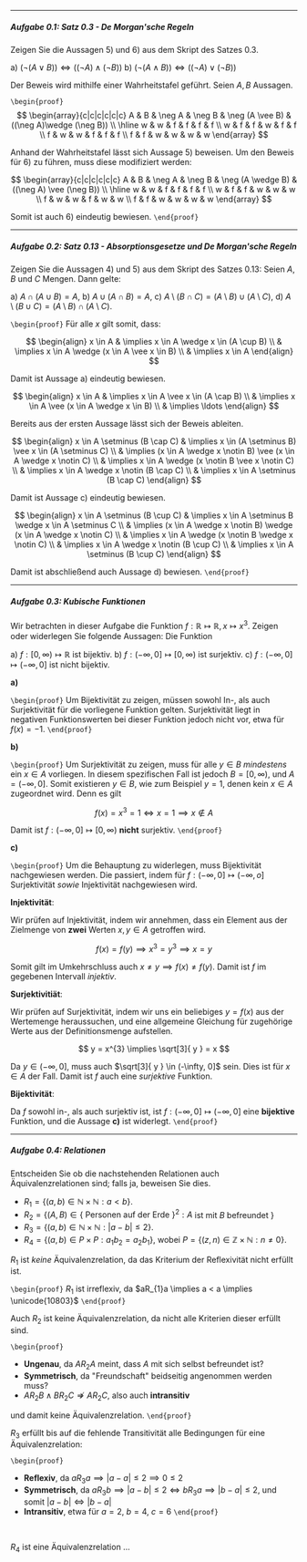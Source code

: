 ***
##### Aufgabe 0.1: Satz 0.3 - *De Morgan'sche Regeln*

Zeigen Sie die Aussagen 5) und 6) aus  dem Skript des Satzes 0.3.

a) $(\neg(A \vee B)) \Leftrightarrow ((\neg A) \wedge (\neg B))$
b) $(\neg (A \wedge B)) \Leftrightarrow ((\neg A)  \vee (\neg B))$

Der Beweis wird mithilfe einer Wahrheitstafel geführt. Seien $A, B$ Aussagen.

`\begin{proof}`
$$
\begin{array}{c|c|c|c|c|c}
A & B & \neg A & \neg B & \neg (A \vee B) & ((\neg A)\wedge (\neg B)) \\
\hline w & w & f & f & f & f \\
w & f & f & w & f & f \\
f & w & w & f & f & f \\
f & f & w & w & w & w
\end{array}
$$

Anhand der Wahrheitstafel lässt sich Aussage 5) beweisen. Um den Beweis für 6) zu führen, muss diese modifiziert werden:

$$
\begin{array}{c|c|c|c|c|c}
A & B & \neg A & \neg B & \neg (A \wedge B) & ((\neg A) \vee (\neg B)) \\
\hline w & w & f & f & f & f \\
w & f & f & w & w & w \\
f & w & w & f & w & w \\
f & f & w & w & w & w
\end{array}
$$

Somit ist auch 6) eindeutig bewiesen.
`\end{proof}`

***
##### Aufgabe 0.2: Satz 0.13 - *Absorptionsgesetze und De Morgan'sche Regeln*

Zeigen Sie die Aussagen 4) und 5) aus dem Skript des Satzes 0.13: Seien $A, B$ und $C$ Mengen. Dann gelte:

a) $A \cap (A \cup B) = A$,
b) $A \cup (A \cap B) = A$,
c) $A \setminus (B \cap C) = (A \setminus B) \cup (A \setminus C)$,
d) $A \setminus (B \cup C) = (A \setminus B) \cap (A \setminus C)$.

`\begin{proof}`
Für alle $x$ gilt somit, dass:

$$
\begin{align}
x \in A & \implies x \in A \wedge x \in (A \cup B) \\
 & \implies x \in A \wedge (x \in A \vee x \in B) \\
 & \implies x \in A
\end{align}
$$

Damit ist Aussage a) eindeutig bewiesen.

$$
\begin{align}
x \in A  & \implies x \in A \vee x \in (A \cap B) \\
 & \implies x \in A \vee (x \in A \wedge x \in B) \\
 & \implies \ldots 
\end{align}
$$

Bereits aus der ersten Aussage lässt sich der Beweis ableiten.

$$
\begin{align}
x \in A \setminus (B \cap C) & \implies x \in (A \setminus B) \vee x \in (A \setminus C) \\
 & \implies (x \in A \wedge x \notin B) \vee (x \in A \wedge x \notin C) \\
 & \implies x \in A \wedge (x \notin B \vee x \notin C) \\
 & \implies x \in A \wedge x \notin (B \cap C) \\
 & \implies x \in A \setminus (B \cap C) 
\end{align}
$$

Damit ist Aussage c) eindeutig bewiesen.

$$
\begin{align}
x \in A \setminus (B \cup C) & \implies x \in A \setminus B \wedge x \in A \setminus C \\
 & \implies (x \in A \wedge x \notin B) \wedge (x \in A \wedge x \notin C) \\
 & \implies x \in A \wedge (x \notin B \wedge x \notin C) \\
 & \implies x \in A \wedge x \notin (B \cup C) \\
 & \implies x \in A \setminus (B \cup C)
\end{align}
$$

Damit ist abschließend auch Aussage d) bewiesen.
`\end{proof}`

***
##### Aufgabe 0.3: Kubische Funktionen

Wir betrachten in dieser Aufgabe die Funktion $f: \mathbb{R} \mapsto \mathbb{R}, x \mapsto x^3$. Zeigen oder widerlegen Sie folgende Aussagen: Die Funktion

a) $f:[0, \infty) \mapsto \mathbb{R}$ ist bijektiv.
b) $f:(-\infty, 0] \mapsto[0, \infty)$ ist surjektiv.
c) $f:(-\infty, 0] \mapsto(-\infty, 0]$ ist nicht bijektiv.

**a)**

`\begin{proof}`
Um Bijektivität zu zeigen, müssen sowohl In-, als auch Surjektivität für die vorliegene Funktion gelten. Surjektivität liegt in negativen Funktionswerten bei dieser Funktion jedoch nicht vor, etwa für $f(x) = -1$.
`\end{proof}`

**b)**

`\begin{proof}`
Um Surjektivität zu zeigen, muss für alle $y \in B$ *mindestens* ein $x \in A$ vorliegen. In diesem spezifischen Fall ist jedoch $B = [0, \infty)$, und $A = (-\infty, 0]$. Somit existieren $y \in B$, wie zum Beispiel $y = 1$, denen kein $x \in A$ zugeordnet wird. Denn es gilt

$$
f(x) = x^{3} = 1 \Leftrightarrow x = 1 \implies x \notin A
$$

Damit ist $f:(-\infty, 0] \mapsto [0, \infty)$ **nicht** surjektiv.
`\end{proof}`

**c)**

`\begin{proof}`
Um die Behauptung zu widerlegen, muss Bijektivität nachgewiesen werden. Die passiert, indem für $f:(-\infty, 0] \mapsto (-\infty, o]$ Surjektivität *sowie* Injektivität nachgewiesen wird.

**Injektivität**:

Wir prüfen auf Injektivität, indem wir annehmen, dass ein Element aus der Zielmenge von **zwei** Werten $x, y \in A$ getroffen wird.

$$
f(x) = f(y) \implies x^{3} = y^{3} \implies x = y
$$

Somit gilt im Umkehrschluss auch ${} x \neq y \implies f(x) \neq f(y) {}$. Damit ist $f$ im gegebenen Intervall *injektiv*.

**Surjektivitiät**:

Wir prüfen auf Surjektivität, indem wir uns ein beliebiges $y = f(x)$ aus der Wertemenge heraussuchen, und eine allgemeine Gleichung für zugehörige Werte aus der Definitionsmenge aufstellen.

$$
y = x^{3} \implies \sqrt[3]{ y } = x
$$

Da $y \in (-\infty, 0]$, muss auch $\sqrt[3]{ y } \in (-\infty, 0]$ sein. Dies ist für $x \in A$ der Fall. Damit ist $f$ auch eine *surjektive* Funktion.

**Bijektivität**:

Da $f$ sowohl in-, als auch surjektiv ist, ist $f:(-\infty, 0] \mapsto (-\infty, 0]$ eine **bijektive** Funktion, und die Aussage **c)** ist widerlegt.
`\end{proof}`

***
##### Aufgabe 0.4: Relationen

Entscheiden Sie ob die nachstehenden Relationen auch Äquivalenzrelationen sind; falls ja, beweisen Sie dies.

- $R_1 = \{(a, b) \in \mathbb{N} \times \mathbb{N}: a<b\}$.
- $R_2=\left\{(A, B) \in\{\text { Personen auf der Erde }\}^2: A\right.$ ist mit $B$ befreundet $\}$
- $R_3=\{(a, b) \in \mathbb{N} \times \mathbb{N}:|a-b| \leq 2\}$.
- $R_4=\left\{(a, b) \in P \times P: a_1 b_2=a_2 b_1\right\}$, wobei $P=\{(z, n) \in \mathbb{Z} \times \mathbb{N}: n \neq 0\}$.

$R_{1}$ ist *keine* Äquivalenzrelation, da das Kriterium der Reflexivität nicht erfüllt ist.

`\begin{proof}`
$R_{1}$ ist irreflexiv, da $aR_{1}a \implies a < a \implies \unicode{10803}$
`\end{proof}`
<br> 

Auch $R_{2}$ ist keine Äquivalenzrelation, da nicht alle Kriterien dieser erfüllt sind.

`\begin{proof}`

- **Ungenau**, da $AR_{2}A$ meint, dass $A$ mit sich selbst befreundet ist?
- **Symmetrisch**, da "Freundschaft" beidseitig angenommen werden muss?
- $AR_{2}B \wedge BR_{2}C \not \Rightarrow AR_{2}C$, also auch **intransitiv**

und damit keine Äquivalenzrelation.
`\end{proof}`
<br>

$R_{3}$ erfüllt bis auf die fehlende Transitivität alle Bedingungen für eine Äquivalenzrelation:

`\begin{proof}`
- **Reflexiv**, da $aR_{3}a \implies \lvert a - a \rvert \leq 2 \implies 0 \leq 2$
- **Symmetrisch**, da $aR_{3}b \implies \lvert a - b \rvert \leq 2 \iff bR_{3}a \implies \lvert b - a \rvert \leq 2$, und somit $\lvert a - b \rvert \iff \lvert b - a \rvert$
- **Intransitiv**, etwa für $a = 2$, $b = 4$, $c = 6$
`\end{proof}`
<br> 

$R_{4}$ ist eine Äquivalenzrelation $\ldots$
